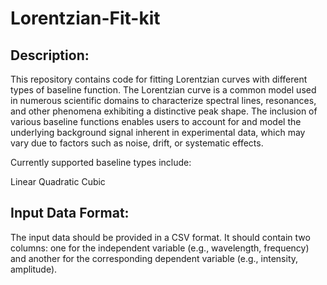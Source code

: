 # Lorentzian-Fit-kit

## Description:

This repository contains code for fitting Lorentzian curves with different types of baseline function. 
The Lorentzian curve is a common model used in numerous scientific domains to characterize spectral lines, resonances, and other phenomena exhibiting a distinctive peak shape. The inclusion of various baseline functions enables users to account for and model the underlying background signal inherent in experimental data, which may vary due to factors such as noise, drift, or systematic effects.

 Currently supported baseline types include:

Linear
Quadratic
Cubic

## Input Data Format:

The input data should be provided in a CSV format. It should contain two columns: one for the independent variable (e.g., wavelength, frequency) and another for the corresponding dependent variable (e.g., intensity, amplitude).
